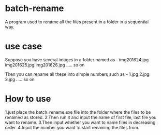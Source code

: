 # batch-rename
A program used to rename all the files present in a folder in a sequential way.

# use case
Suppose you have several images in a folder named as -
img201624.jpg
img201625.jpg
img201626.jpg
..... so on

Then you can rename all these into simple numbers such as - 
1.jpg
2.jpg
3.jpg
..... so on 

# How to use
1.just place the batch_rename.exe file into the folder where the files to be renamed as stored.
2.Then run it and input the name of first file, last file you want to rename.
3.Then input whether you want to name files in decreasing order.
4.Input the number you want to start renaming the files from.
